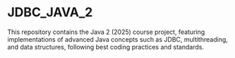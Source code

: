 # JDBC_JAVA_2
This repository contains the Java 2 (2025) course project, featuring implementations of advanced Java concepts such as JDBC, multithreading, and data structures, following best coding practices and standards.
